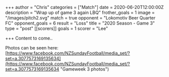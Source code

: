 +++
author = "Chris"
categories = ["Match"]
date = 2020-06-20T12:00:00Z
description = "Wrap up of game 3 again LBQ"
frother_goals = 1
image = "/images/pitch2.svg"
match = true
opponent = "Lokomotiv Beer Quarter FC"
opponent_goals = 6
result = "Loss"
title = "2020 Season - Game 3"
type = "post"
[[scorers]]
goals = 1
scorer = "Lee"

+++
Content to come..

Photos can be seen here: [https://www.facebook.com/NZSundayFootball/media_set/?set=a.3077573169135634](https://www.facebook.com/NZSundayFootball/media_set/?set=a.3077573169135634 "Gameweek 3 photos")